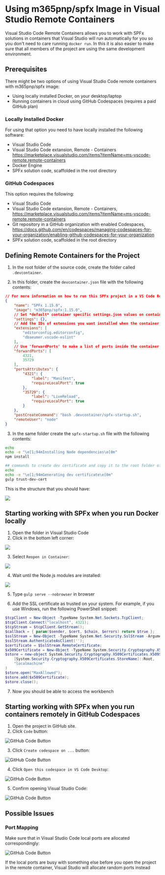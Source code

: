 # Using m365pnp/spfx Image in Visual Studio Remote Containers

Visual Studio Code Remote Containers allows you to work with SPFx solutions in containers that Visual Studio will run automatically for you so you don't need to care running `docker run`. In this it is also easier to make sure that all members of the project are using the same development environment.

## Prerequisites

There might be two options of using Visual Studio Code remote containers with m365pnp/spfx image:

- Using locally installed Docker, on your desktop/laptop
- Running containers in cloud using GitHub Codespaces (requires a paid GitHub plan)

### Locally Installed Docker

For using that option you need to have locally installed the following software:

- Visual Studio Code
- Visual Studio Code extansion, Remote - Containers https://marketplace.visualstudio.com/items?itemName=ms-vscode-remote.remote-containers
- Docker Engine
- SPFx solution code, scaffolded in the root directory

### GitHub Codespaces

This option requires the following:

- Visual Studio Code
- Visual Studio Code extansion, Remote - Containers, https://marketplace.visualstudio.com/items?itemName=ms-vscode-remote.remote-containers
- Git repository in a GitHub organization with enabled Codespaces, https://docs.github.com/en/codespaces/managing-codespaces-for-your-organization/enabling-github-codespaces-for-your-organization
- SPFx solution code, scaffolded in the root directory

## Defining Remote Containers for the Project

1. In the root folder of the source code, create the folder called `.devcontainer`.

2. In this folder, create the `devcontainer.json` file with the following contents:

```json
// For more information on how to run this SPFx project in a VS Code Remote Container, please visit https://aka.ms/spfx-devcontainer
{
	"name": "SPFx 1.15.0",
	"image": "m365pnp/spfx:1.15.0",
	// Set *default* container specific settings.json values on container create.
	"settings": {},
	// Add the IDs of extensions you want installed when the container is created.
	"extensions": [
		"editorconfig.editorconfig",
		"dbaeumer.vscode-eslint"
	],
	// Use 'forwardPorts' to make a list of ports inside the container available locally.
	"forwardPorts": [
		4321,
		35729
	],
	"portsAttributes": {
		"4321": {
			"label": "Manifest",
			"requireLocalPort": true
		},
		"35729": {
			"label": "LiveReload",
			"requireLocalPort": true
		}
	},
	"postCreateCommand": "bash .devcontainer/spfx-startup.sh",
	"remoteUser": "node"
}
```

3. In the same folder create the `spfx-startup.sh` file with the following contents:

```sh
echo
echo -e "\e[1;94mInstalling Node dependencies\e[0m"
npm install

## commands to create dev certificate and copy it to the root folder of the project
echo
echo -e "\e[1;94mGenerating dev certificate\e[0m"
gulp trust-dev-cert
```

This is the structure that you should have:

![](./docu-pictures/vs-files.png)

## Starting working with SPFx when you run Docker locally

1. Open the folder in Visual Studio Code
2. Click in the bottom left corner:

![](./docu-pictures/VScorner.png)

3. Select `Reopen in Container`:

![](./docu-pictures/vs-containers-selector.png)

4. Wait until the Node.js modules are installed:

![](./docu-pictures/vs-log.png)

5. Type `gulp serve --nobrowser` in browser

6. Add the SSL certificate as trusted on your system. For example, if you use Windows, run the following PowerShell snippet:

```powershell
$tcpClient = New-Object -TypeName System.Net.Sockets.TcpClient;
$tcpClient.Connect("localhost", 4321);
$tcpStream = $tcpClient.GetStream();
$callback = { param($sender, $cert, $chain, $errors) return $true };
$sslStream = New-Object -TypeName System.Net.Security.SslStream -ArgumentList @($tcpStream, $true, $callback);
$sslStream.AuthenticateAsClient('');
$certificate = $SslStream.RemoteCertificate;
$x509Certificate = New-Object -TypeName System.Security.Cryptography.X509Certificates.X509Certificate2 -ArgumentList $certificate
$store = new-object System.Security.Cryptography.X509Certificates.X509Store(
    [System.Security.Cryptography.X509Certificates.StoreName]::Root,
    "localmachine"
)
$store.open("MaxAllowed");
$store.add($x509Certificate);
$store.close();
```

7. Now you should be able to access the workbench

## Starting working with SPFx when you run containers remotely in GitHub Codespaces

1. Open the project in GitHub site.
2. Click `Code` button:

![GitHub Code Button](./docu-pictures/github-code.png)

3. Click `Create codespace on ...` button:

![GitHub Code Button](./docu-pictures/github-create-space.png)

4. Click `Open this codespace in VS Code Desktop`:

![GitHub Code Button](./docu-pictures/github-open-vs.png)

5. Confirm opening Visual Studio Code:

![GitHub Code Button](./docu-pictures/github-open-vs-confirm.png)

## Possible Issues

### Port Mapping

Make sure that in Visual Studio Code local ports are allocated correspondingly:

![GitHub Code Button](./docu-pictures/vs-ports.png)

If the local ports are busy with something else before you open the project in the remote container, Visual Studio will allocate random ports instead